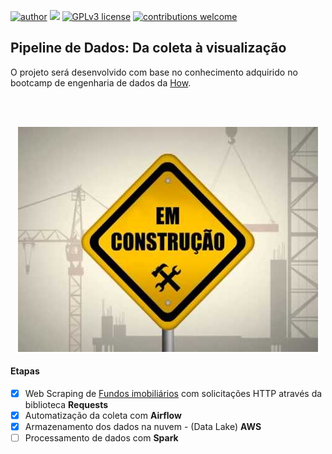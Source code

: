 [![author](https://img.shields.io/badge/author-KarinneCristina-red.svg)](https://www.linkedin.com/in/karinnecristinapereira/) [![](https://img.shields.io/badge/python-3.9+-blue.svg)](https://www.python.org/downloads/release/python-365/) [![GPLv3 license](https://img.shields.io/badge/License-GPLv3-blue.svg)](http://perso.crans.org/besson/LICENSE.html) [![contributions welcome](https://img.shields.io/badge/contributions-welcome-brightgreen.svg?style=flat)](https://github.com/karinnecristina/Engenharia_de_Dados)

## Pipeline de Dados: Da coleta à visualização

O projeto será desenvolvido com base no conhecimento adquirido no bootcamp de engenharia de dados da [How](https://howedu.com.br/).

<br></br>

<p align="center">
  <img src="imagens/logo.jpg" >
</p>




#### Etapas

- [x] Web Scraping de [Fundos imobiliários](https://www.fundsexplorer.com.br/ranking) com solicitações HTTP através da biblioteca **Requests**
- [x] Automatização da coleta com **Airflow** 
- [x] Armazenamento dos dados na nuvem - (Data Lake)  **AWS**
- [ ] Processamento de dados com **Spark**